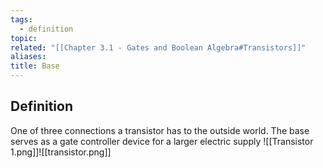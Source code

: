 ```yaml
---
tags:
  - definition
topic: 
related: "[[Chapter 3.1 - Gates and Boolean Algebra#Transistors]]"
aliases: 
title: Base
---
```

## Definition
One of three connections a transistor has to the outside world. The base serves as a gate controller device for a larger electric supply
![[Transistor 1.png]]![[transistor.png]]